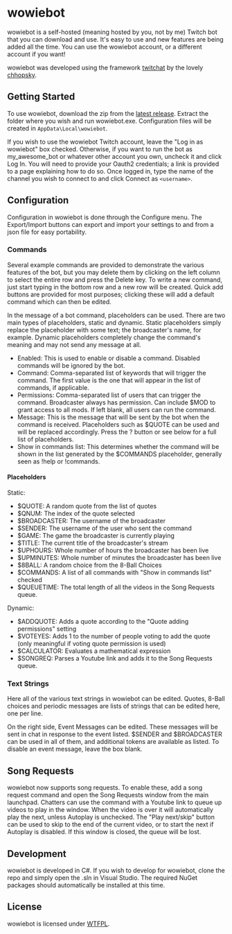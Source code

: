 # wowiebot

wowiebot is a self-hosted (meaning hosted by you, not by me) Twitch bot that you can download and use. It's easy to use and new features are being added all the time. You can use the wowiebot account, or a different account if you want!

wowiebot was developed using the framework [twitchat](https://github.com/chhopsky/twitchat) by the lovely [chhopsky](https://twitter.com/chhopsky).

## Getting Started

To use wowiebot, download the zip from the [latest release](https://github.com/scattertv/wowiebot/releases/latest). Extract the folder where you wish and run wowiebot.exe. Configuration files will be created in `AppData\Local\wowiebot`.

If you wish to use the wowiebot Twitch account, leave the "Log in as wowiebot" box checked. Otherwise, if you want to run the bot as my_awesome_bot or whatever other account you own, uncheck it and click Log In. You will need to provide your Oauth2 credentials; a link is provided to a page explaining how to do so. Once logged in, type the name of the channel you wish to connect to and click Connect as `<username>`.

## Configuration

Configuration in wowiebot is done through the Configure menu. The Export/Import buttons can export and import your settings to and from a json file for easy portability.

### Commands 

Several example commands are provided to demonstrate the various features of the bot, but you may delete them by clicking on the left column to select the entire row and press the Delete key. To write a new command, just start typing in the bottom row and a new row will be created. Quick add buttons are provided for most purposes; clicking these will add a default command which can then be edited.

In the message of a bot command, placeholders can be used. There are two main types of placeholders, static and dynamic. Static placeholders simply replace the placeholder with some text; the broadcaster's name, for example. Dynamic placeholders completely change the command's meaning and may not send any message at all.

* Enabled: This is used to enable or disable a command. Disabled commands will be ignored by the bot.
* Command: Comma-separated list of keywords that will trigger the command. The first value is the one that will appear in the list of commands, if applicable.
* Permissions: Comma-separated list of users that can trigger the command. Broadcaster always has permission. Can include $MOD to grant access to all mods. If left blank, all users can run the command.
* Message: This is the message that will be sent by the bot when the command is received. Placeholders such as $QUOTE can be used and will be replaced accordingly. Press the ? button or see below for a full list of placeholders.
* Show in commands list: This determines whether the command will be shown in the list generated by the $COMMANDS placeholder, generally seen as !help or !commands.

#### Placeholders

Static:

* $QUOTE: A random quote from the list of quotes
* $QNUM: The index of the quote selected
* $BROADCASTER: The username of the broadcaster
* $SENDER: The username of the user who sent the command
* $GAME: The game the broadcaster is currently playing
* $TITLE: The current title of the broadcaster's stream
* $UPHOURS: Whole number of hours the broadcaster has been live
* $UPMINUTES: Whole number of minutes the broadcaster has been live
* $8BALL: A random choice from the 8-Ball Choices
* $COMMANDS: A list of all commands with "Show in commands list" checked
* $QUEUETIME: The total length of all the videos in the Song Requests queue.

Dynamic: 

* $ADDQUOTE: Adds a quote according to the "Quote adding permissions" setting
* $VOTEYES: Adds 1 to the number of people voting to add the quote (only meaningful if voting quote permission is used)
* $CALCULATOR: Evaluates a mathematical expression
* $SONGREQ: Parses a Youtube link and adds it to the Song Requests queue.

### Text Strings 

Here all of the various text strings in wowiebot can be edited. Quotes, 8-Ball choices and periodic messages are lists of strings that can be edited here, one per line.

On the right side, Event Messages can be edited. These messages will be sent in chat in response to the event listed. $SENDER and $BROADCASTER can be used in all of them, and additional tokens are available as listed. To disable an event message, leave the box blank.

## Song Requests

wowiebot now supports song requests. To enable these, add a song request command and open the Song Requests window from the main launchpad. Chatters can use the command with a Youtube link to queue up videos to play in the window. When the video is over it will automatically play the next, unless Autoplay is unchecked. The "Play next/skip" button can be used to skip to the end of the current video, or to start the next if Autoplay is disabled. If this window is closed, the queue will be lost.

## Development

wowiebot is developed in C#. If you wish to develop for wowiebot, clone the repo and simply open the .sln in Visual Studio. The required NuGet packages should automatically be installed at this time.

## License

wowiebot is licensed under [WTFPL](http://www.wtfpl.net/).